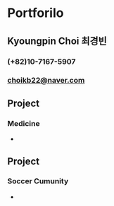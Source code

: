 # Portforilo
## Kyoungpin Choi 최경빈
### (+82)10-7167-5907
### choikb22@naver.com

## Project 
### Medicine
*
## Project
### Soccer Cumunity 
*
